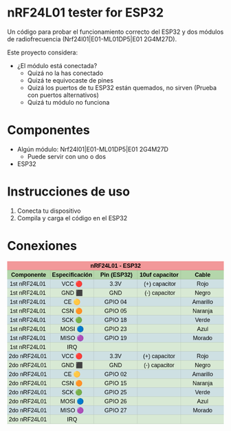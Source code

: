 # nRF24L01 tester for ESP32
Un código para probar el funcionamiento correcto del ESP32 y dos módulos de radiofrecuencia (Nrf24l01|E01-ML01DP5|E01 2G4M27D).

Este proyecto considera:
+ ¿El módulo está conectada?
	+ Quizá no la has conectado
	+ Quizá te equivocaste de pines
	+ Quizá los puertos de tu ESP32 están quemados, no sirven (Prueba con puertos alternativos)
	+ Quizá tu módulo no funciona

# Componentes
+ Algún módulo: Nrf24l01|E01-ML01DP5|E01 2G4M27D
	+ Puede servir con uno o dos
+ ESP32 

# Instrucciones de uso
1. Conecta tu dispositivo
2. Compila y carga el código en el ESP32

# Conexiones
<img src="https://raw.githubusercontent.com/elcaza/nRF24L01_tester/refs/heads/main/images/connections.png">


